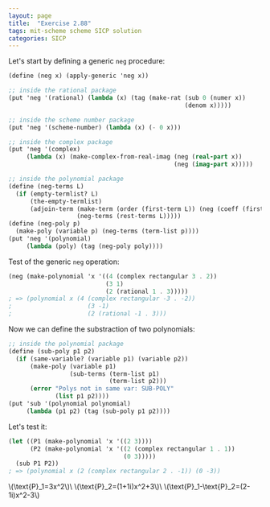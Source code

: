 ```yaml
---
layout: page
title:  "Exercise 2.88"
tags: mit-scheme scheme SICP solution
categories: SICP
---
```

Let's start by defining a generic `neg` procedure:
```scheme
(define (neg x) (apply-generic 'neg x))

;; inside the rational package
(put 'neg '(rational) (lambda (x) (tag (make-rat (sub 0 (numer x))
                                                 (denom x)))))

;; inside the scheme number package
(put 'neg '(scheme-number) (lambda (x) (- 0 x)))

;; inside the complex package
(put 'neg '(complex)
     (lambda (x) (make-complex-from-real-imag (neg (real-part x))
                                              (neg (imag-part x)))))

;; inside the polynomial package
(define (neg-terms L)
  (if (empty-termlist? L)
      (the-empty-termlist)
      (adjoin-term (make-term (order (first-term L)) (neg (coeff (first-term L))))
                   (neg-terms (rest-terms L)))))
(define (neg-poly p)
  (make-poly (variable p) (neg-terms (term-list p))))
(put 'neg '(polynomial)
     (lambda (poly) (tag (neg-poly poly))))
```
Test of the generic `neg` operation:
```scheme
(neg (make-polynomial 'x '((4 (complex rectangular 3 . 2)) 
                           (3 1)
                           (2 (rational 1 . 3)))))
; => (polynomial x (4 (complex rectangular -3 . -2)) 
;                     (3 -1)
;                     (2 (rational -1 . 3)))
```
Now we can define the substraction of two polynomials:
```scheme
;; inside the polynomial package
(define (sub-poly p1 p2)
  (if (same-variable? (variable p1) (variable p2))
      (make-poly (variable p1)
                 (sub-terms (term-list p1)
                            (term-list p2)))
      (error "Polys not in same var: SUB-POLY"
             (list p1 p2))))
(put 'sub '(polynomial polynomial)
     (lambda (p1 p2) (tag (sub-poly p1 p2))))
```
Let's test it:
```scheme
(let ((P1 (make-polynomial 'x '((2 3))))
      (P2 (make-polynomial 'x '((2 (complex rectangular 1 . 1))
                                (0 3)))))
  (sub P1 P2))
; => (polynomial x (2 (complex rectangular 2 . -1)) (0 -3))
```
\\(\text{P}_1=3x^2\\)\\
\\(\text{P}_2=\(1+1i\)x^2+3\\)\\
\\(\text{P}_1-\text{P}_2=\(2-1i\)x^2-3\\)
